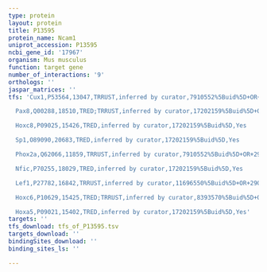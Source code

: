 ```yaml
---
type: protein
layout: protein
title: P13595
protein_name: Ncam1
uniprot_accession: P13595
ncbi_gene_id: '17967'
organism: Mus musculus
function: target gene
number_of_interactions: '9'
orthologs: ''
jaspar_matrices: ''
tfs: 'Cux1,P53564,13047,TRRUST,inferred by curator,7910552%5Buid%5D+OR+29087512%5Buid%5D,Yes

  Pax8,Q00288,18510,TRED;TRRUST,inferred by curator,17202159%5Buid%5D+OR+8071351%5Buid%5D+OR+29087512%5Buid%5D,Yes

  Hoxc8,P09025,15426,TRED,inferred by curator,17202159%5Buid%5D,Yes

  Sp1,O89090,20683,TRED,inferred by curator,17202159%5Buid%5D,Yes

  Phox2a,Q62066,11859,TRRUST,inferred by curator,7910552%5Buid%5D+OR+29087512%5Buid%5D,Yes

  Nfic,P70255,18029,TRED,inferred by curator,17202159%5Buid%5D,Yes

  Lef1,P27782,16842,TRRUST,inferred by curator,11696550%5Buid%5D+OR+29087512%5Buid%5D,Yes

  Hoxc6,P10629,15425,TRED;TRRUST,inferred by curator,8393570%5Buid%5D+OR+17202159%5Buid%5D+OR+29087512%5Buid%5D,Yes

  Hoxa5,P09021,15402,TRED,inferred by curator,17202159%5Buid%5D,Yes'
targets: ''
tfs_download: tfs_of_P13595.tsv
targets_download: ''
bindingSites_download: ''
binding_sites_ls: ''

---
```

